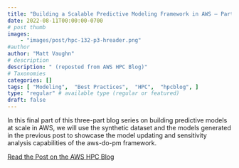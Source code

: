 ```yaml
---
title: "Building a Scalable Predictive Modeling Framework in AWS – Part 3"
date: 2022-08-11T00:00:00-0700
# post thumb
images:
    - "images/post/hpc-132-p3-hreader.png"
#author
author: "Matt Vaughn"
# description
description: " (reposted from AWS HPC Blog)"
# Taxonomies
categories: []
tags: [ "Modeling",  "Best Practices",  "HPC",  "hpcblog", ]
type: "regular" # available type (regular or featured)
draft: false
---
```


In this final part of this three-part blog series on building predictive models at scale in AWS, we will use the synthetic dataset and the models generated in the previous post to showcase the model updating and sensitivity analysis capabilities of the aws-do-pm framework.

<a href="{{ url }}" class="btn btn-primary btn-lg active" role="button" aria-pressed="true" style="margin-top: 8px;">Read the Post on the AWS HPC Blog</a>